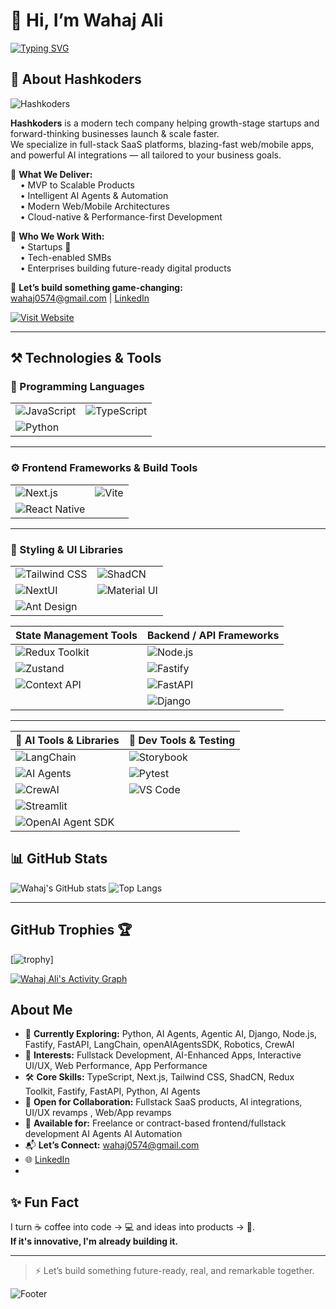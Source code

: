 # 👋 Hi, I’m Wahaj Ali 

[![Typing SVG](https://readme-typing-svg.herokuapp.com?font=Fira+Code&size=18&pause=1000&center=true&width=800&multiline=false&color=F97316,FACC15,10B981,3B82F6,8B5CF6,E11D48&vCenter=true&lines=Agentic+AI+Engineer+%26+Full+Stack+Developer;AI-First+Product+Strategist;Helping+Startups+Launch+%26+Scale+Faster;Building+Scalable+SaaS%2C+AI+%26+Automation+Solutions)](https://github.com/WahajAliVerse)


## 🚀 About Hashkoders  
![Hashkoders](https://img.shields.io/badge/Hashkoders-Innovation%20Driven-blueviolet?style=for-the-badge)

**Hashkoders** is a modern tech company helping growth-stage startups and forward-thinking businesses launch & scale faster.  
We specialize in full-stack SaaS platforms, blazing-fast web/mobile apps, and powerful AI integrations — all tailored to your business goals.

🔹 **What We Deliver:**  
&nbsp;&nbsp;&nbsp;&nbsp;• MVP to Scalable Products  
&nbsp;&nbsp;&nbsp;&nbsp;• Intelligent AI Agents & Automation  
&nbsp;&nbsp;&nbsp;&nbsp;• Modern Web/Mobile Architectures  
&nbsp;&nbsp;&nbsp;&nbsp;• Cloud-native & Performance-first Development

🔹 **Who We Work With:**  
&nbsp;&nbsp;&nbsp;&nbsp;• Startups 🚀  
&nbsp;&nbsp;&nbsp;&nbsp;• Tech-enabled SMBs  
&nbsp;&nbsp;&nbsp;&nbsp;• Enterprises building future-ready digital products

📨 **Let’s build something game-changing:**  
[wahaj0574@gmail.com](mailto:wahaj0574@gmail.com) | [LinkedIn](https://www.linkedin.com/in/wahaj-ali-b3b7a72b5/)

[![Visit Website](https://img.shields.io/badge/Visit_Hashkoders.com-000000?style=for-the-badge&logo=vercel&logoColor=white)](https://www.hashkoders.com/)

---

## ⚒️ Technologies & Tools

### 🧠 Programming Languages
| | |
|---|---|
| ![JavaScript](https://img.shields.io/badge/JavaScript-F7DF1E?logo=javascript&logoColor=black) | ![TypeScript](https://img.shields.io/badge/TypeScript-007ACC?logo=typescript&logoColor=white) |
| ![Python](https://img.shields.io/badge/Python-3776AB?logo=python&logoColor=white) | |

---

### ⚙️ Frontend Frameworks & Build Tools
| | |
|---|---|
| ![Next.js](https://img.shields.io/badge/Next.js-000?logo=nextdotjs&logoColor=white) | ![Vite](https://img.shields.io/badge/Vite-646CFF?logo=vite&logoColor=white) |
| ![React Native](https://img.shields.io/badge/React_Native-20232A?logo=react&logoColor=61DAFB) | |

---

### 🎨 Styling & UI Libraries
| | |
|---|---|
| ![Tailwind CSS](https://img.shields.io/badge/Tailwind_CSS-38B2AC?logo=tailwind-css&logoColor=white) | ![ShadCN](https://img.shields.io/badge/ShadCN_UI-121212?logo=shadcnui&logoColor=white) |
| ![NextUI](https://img.shields.io/badge/NextUI-000000?logo=vercel&logoColor=white) | ![Material UI](https://img.shields.io/badge/MUI-007FFF?logo=mui&logoColor=white) |
| ![Ant Design](https://img.shields.io/badge/AntDesign-0170FE?logo=antdesign&logoColor=white) | |



| State Management Tools                     | Backend / API Frameworks                                                             |
| ------------------------------------------ | ------------------------------------------------------------------------------------- |
| ![Redux Toolkit](https://img.shields.io/badge/Redux_Toolkit-764ABC?logo=redux&logoColor=white) | ![Node.js](https://img.shields.io/badge/Node.js-339933?logo=nodedotjs&logoColor=white) |
| ![Zustand](https://img.shields.io/badge/Zustand-000000?logo=zustand&logoColor=white)           | ![Fastify](https://img.shields.io/badge/Fastify-000000?logo=fastify&logoColor=white)   |
| ![Context API](https://img.shields.io/badge/Context_API-0078D7?logo=react&logoColor=white)     | ![FastAPI](https://img.shields.io/badge/FastAPI-009688?logo=fastapi&logoColor=white)   |
|                                                | ![Django](https://img.shields.io/badge/Django-092E20?logo=django&logoColor=white)     |

---

| 🧠 AI Tools & Libraries                         | 🧪 Dev Tools & Testing                                                                  |
| ---------------------------------------------- | --------------------------------------------------------------------------------------- |
| ![LangChain](https://img.shields.io/badge/LangChain-000000?logo=langchain&logoColor=white)     | ![Storybook](https://img.shields.io/badge/Storybook-FF4785?logo=storybook&logoColor=white) |
| ![AI Agents](https://img.shields.io/badge/AI_Agents-8A2BE2?logo=openai&logoColor=white)         | ![Pytest](https://img.shields.io/badge/Pytest-3776AB?logo=python&logoColor=white)         |
| ![CrewAI](https://img.shields.io/badge/CrewAI-000?logo=github&logoColor=white)                  | ![VS Code](https://img.shields.io/badge/VSCode-007ACC?logo=visualstudiocode&logoColor=white) |
| ![Streamlit](https://img.shields.io/badge/Streamlit-FF4B4B?logo=streamlit&logoColor=white)      |                                                                                           |
| ![OpenAI Agent SDK](https://img.shields.io/badge/OpenAI_Agent_SDK-333?logo=openai&logoColor=white) |                                                                                           |


## 📊 GitHub Stats

![Wahaj's GitHub stats](https://github-readme-stats.vercel.app/api?username=wahajAliVerse&show_icons=true&theme=radical)
![Top Langs](https://github-readme-stats.vercel.app/api/top-langs/?username=wahajAliVerse&layout=compact&theme=radical)

---


## GitHub Trophies 🏆

[![trophy](https://github-trophies.vercel.app/?username=WahajAliVerse&theme=dark_lover&margin-w=4)]




[![Wahaj Ali's Activity Graph](https://github-readme-activity-graph.vercel.app/graph?username=WahajAliVerse&radius=18&theme=github-dark&area=true&order=6&hide_title=false&custom_title=WahajAli's%20_Profile)](https://github.com/WahajAliVerse)


## About Me
- 🌱 **Currently Exploring:** Python, AI Agents, Agentic AI, Django, Node.js, Fastify, FastAPI, LangChain, openAIAgentsSDK, Robotics, CrewAI
- 🧠 **Interests:** Fullstack Development, AI-Enhanced Apps, Interactive UI/UX, Web Performance, App Performance
- 🛠️ **Core Skills:** TypeScript, Next.js, Tailwind CSS, ShadCN, Redux Toolkit, Fastify, FastAPI, Python, AI Agents
- 🤝 **Open for Collaboration:** Fullstack SaaS products, AI integrations, UI/UX revamps , Web/App revamps
- 💼 **Available for:** Freelance or contract-based frontend/fullstack development AI Agents AI Automation
- 📬 **Let’s Connect:** wahaj0574@gmail.com
- 🌐 [LinkedIn](https://www.linkedin.com/in/wahaj-ali-b3b7a72b5/)
- 

## ✨ Fun Fact

I turn ☕ coffee into code → 💻 and ideas into products → 🚀.  
**If it's innovative, I'm already building it.**

---

> ⚡ Let’s build something future-ready, real, and remarkable together.


![Footer](https://capsule-render.vercel.app/api?type=waving&color=gradient&height=60&section=footer)
